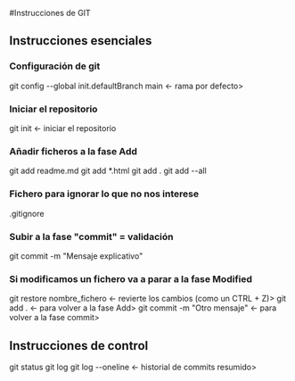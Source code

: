 #Instrucciones de GIT

## Instrucciones esenciales
### Configuración de git
git config --global init.defaultBranch main <- rama por defecto>


### Iniciar el repositorio
git init <- iniciar el repositorio
### Añadir ficheros a la fase Add
git add readme.md
git add *.html
git add .
git add --all 
### Fichero para ignorar lo que no nos interese
.gitignore 

### Subir a la fase "commit" = validación
git commit -m "Mensaje explicativo"
### Si modificamos un fichero va a parar a la fase Modified
git restore nombre_fichero <- revierte los cambios (como un CTRL + Z)>
git add . <- para volver a la fase Add>
git commit -m "Otro mensaje" <- para volver a la fase commit>

## Instrucciones de control
git status
git log
git log --oneline <- historial de commits resumido>